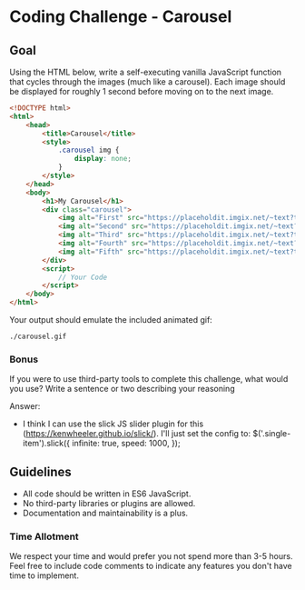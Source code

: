 # Coding Challenge - Carousel

## Goal

Using the HTML below, write a self-executing vanilla JavaScript function that cycles through the images (much like a carousel). Each image should be displayed for roughly 1 second before moving on to the next image.

```html
<!DOCTYPE html>
<html>
    <head>
        <title>Carousel</title>
        <style>
            .carousel img {
                display: none;
            }
        </style>
    </head>
    <body>
        <h1>My Carousel</h1>
        <div class="carousel">
            <img alt="First" src="https://placeholdit.imgix.net/~text?txtsize=33&txt=1&w=350&h=200" />
            <img alt="Second" src="https://placeholdit.imgix.net/~text?txtsize=33&txt=2&w=350&h=200" />
            <img alt="Third" src="https://placeholdit.imgix.net/~text?txtsize=33&txt=3&w=350&h=200" />
            <img alt="Fourth" src="https://placeholdit.imgix.net/~text?txtsize=33&txt=4&w=350&h=200" />
            <img alt="Fifth" src="https://placeholdit.imgix.net/~text?txtsize=33&txt=5&w=350&h=200" />
        </div>
        <script>
            // Your Code
        </script>
    </body>
</html>
```

Your output should emulate the included animated gif:

`./carousel.gif`

### Bonus

If you were to use third-party tools to complete this challenge, what would you use? Write a sentence or two describing your reasoning

Answer:
- I think I can use the slick JS slider plugin for this (https://kenwheeler.github.io/slick/). I'll just set the config to:
$('.single-item').slick({
    infinite: true,
    speed: 1000,
});

## Guidelines

- All code should be written in ES6 JavaScript.
- No third-party libraries or plugins are allowed.
- Documentation and maintainability is a plus.

### Time Allotment

We respect your time and would prefer you not spend more than 3-5 hours. Feel free to include code comments to indicate any features you don't have time to implement.
